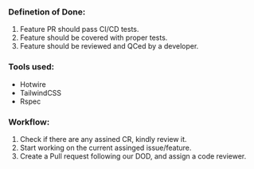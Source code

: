 ### Definetion of Done:
1. Feature PR should pass CI/CD tests.
1. Feature should be covered with proper tests.
1. Feature should be reviewed and QCed by a developer.

### Tools used:
- Hotwire
- TailwindCSS
- Rspec

### Workflow:
1. Check if there are any assined CR, kindly review it.
1. Start working on the current assinged issue/feature.
1. Create a Pull request following our DOD, and assign a code reviewer.
